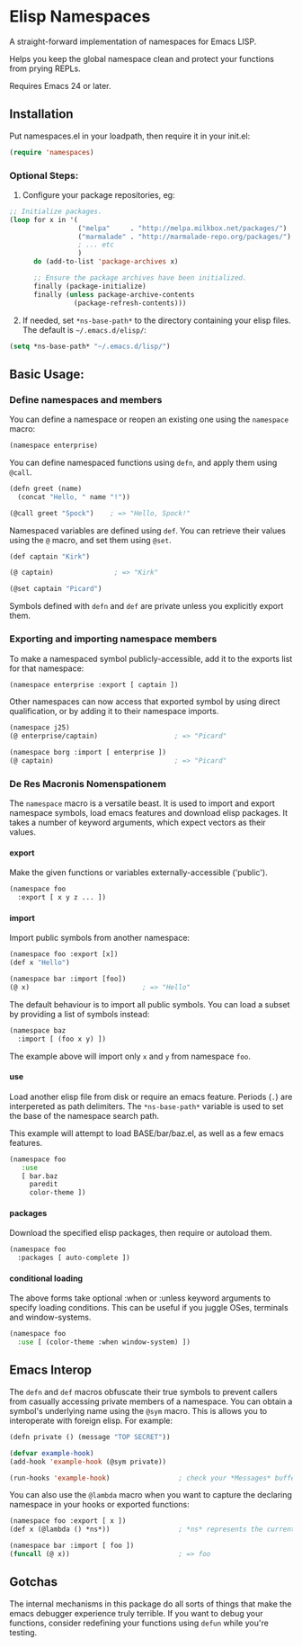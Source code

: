 # Elisp Namespaces

A straight-forward implementation of namespaces for Emacs LISP.

Helps you keep the global namespace clean and protect your functions from prying REPLs.

Requires Emacs 24 or later.

## Installation

Put namespaces.el in your loadpath, then require it in your init.el:
```lisp
(require 'namespaces)
```

### Optional Steps:

1. Configure your package repositories, eg:
```lisp
;; Initialize packages.
(loop for x in '(
                 ("melpa"     . "http://melpa.milkbox.net/packages/")
                 ("marmalade" . "http://marmalade-repo.org/packages/")
                 ; ... etc
                 )
      do (add-to-list 'package-archives x)

      ;; Ensure the package archives have been initialized.
      finally (package-initialize)
      finally (unless package-archive-contents
                (package-refresh-contents)))
```

2. If needed, set `*ns-base-path*` to the directory containing your elisp files. The default is `~/.emacs.d/elisp/`:
```lisp
(setq *ns-base-path* "~/.emacs.d/lisp/")
```

## Basic Usage:

### Define namespaces and members

You can define a namespace or reopen an existing one using the `namespace` macro:
```lisp
(namespace enterprise)
```

You can define namespaced functions using `defn`, and apply them using `@call`.
```lisp
(defn greet (name)
  (concat "Hello, " name "!"))

(@call greet "Spock")    ; => "Hello, Spock!"
```

Namespaced variables are defined using `def`. You can retrieve their values using the `@` macro, and set them using `@set`.
```lisp
(def captain "Kirk")

(@ captain)               ; => "Kirk"

(@set captain "Picard")
```

Symbols defined with `defn` and `def` are private unless you explicitly export them.

### Exporting and importing namespace members

To make a namespaced symbol publicly-accessible, add it to the exports list for that namespace:
```lisp
(namespace enterprise :export [ captain ])
```
Other namespaces can now access that exported symbol by using direct qualification, or by adding it to their namespace imports.
```lisp
(namespace j25)
(@ enterprise/captain)                   ; => "Picard"

(namespace borg :import [ enterprise ])
(@ captain)                              ; => "Picard"
```

### De Res Macronis Nomenspationem

The `namespace` macro is a versatile beast. It is used to import and export namespace symbols, load emacs
features and download elisp packages. It takes a number of keyword arguments, which expect vectors as their values.

#### export

Make the given functions or variables externally-accessible ('public').
```lisp
(namespace foo
  :export [ x y z ... ])
```

#### import

Import public symbols from another namespace:
```lisp
(namespace foo :export [x])
(def x "Hello")

(namespace bar :import [foo])
(@ x)                            ; => "Hello"
```

The default behaviour is to import all public symbols. You can load a subset
by providing a list of symbols instead:
```lisp
(namespace baz
  :import [ (foo x y) ])
```
The example above will import only `x` and `y` from namespace `foo`.

#### use

Load another elisp file from disk or require an emacs feature. Periods (`.`)
are interpereted as path delimiters.
The `*ns-base-path*` variable is used to set the base of the namespace search path.

This example will attempt to load BASE/bar/baz.el, as well as a few emacs features.
```lisp
(namespace foo
   :use
   [ bar.baz
     paredit
     color-theme ])
```

#### packages

Download the specified elisp packages, then require or autoload them.
```lisp
(namespace foo
  :packages [ auto-complete ])
```

#### conditional loading

The above forms take optional :when or :unless keyword arguments to specify loading conditions.
This can be useful if you juggle OSes, terminals and window-systems.
```lisp
(namespace foo
  :use [ (color-theme :when window-system) ])
```

## Emacs Interop

The `defn` and `def` macros obfuscate their true symbols to prevent callers
from casually accessing private members of a namespace. You can obtain a
symbol's underlying name using the `@sym` macro. This is allows you to
interoperate with foreign elisp. For example:
```lisp
(defn private () (message "TOP SECRET"))

(defvar example-hook)
(add-hook 'example-hook (@sym private))

(run-hooks 'example-hook)                 ; check your *Messages* buffer!
```

You can also use the `@lambda` macro when you want to capture the declaring
namespace in your hooks or exported functions:
```lisp
(namespace foo :export [ x ])
(def x (@lambda () *ns*))                 ; *ns* represents the current namespace.

(namespace bar :import [ foo ])
(funcall (@ x))                           ; => foo
```

## Gotchas

The internal mechanisms in this package do all sorts of things that make the emacs debugger experience truly terrible.
If you want to debug your functions, consider redefining your functions using `defun` while you're testing.

